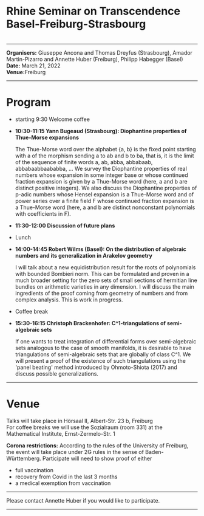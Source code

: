 <!DOCTYPE HTML PUBLIC "-//W3C//DTD HTML 4.01 Transitional//EN">

<HTML>
<HEAD>
  <TITLE>Arbeitsgruppe Zahlentheorie: Rhine Seminar on Transcendence\\
    Basel-Freiburg-Strasbourg
  </TITLE>
</HEAD>

<BODY>
  <TABLE id="main" cellpadding="0" cellspacing="0" width=100%>
    <TR>
	<H1><b>Rhine Seminar on Transcendence Basel-Freiburg-Strasbourg</b>
	</H1>
      </TD>	
    </TR>
  </TABLE>
<hr>

<b>Organisers:</b>  Giuseppe Ancona and Thomas Dreyfus (Strasbourg), Amador Martin-Pizarro and Annette Huber (Freiburg), Philipp Habegger (Basel)<br>
<b>Date:</b> March 21, 2022<br>
<b>Venue:</b>Freiburg 
<p>
<hr>
<h1>Program</h1>
<ul>
	<li> starting 9:30 Welcome coffee<p>
	<li><b>10:30-11:15 Yann Bugeaud (Strasbourg):  Diophantine properties of Thue-Morse expansions </b><p>
	
	
The Thue-Morse word over the alphabet {a, b} is the fixed point starting with a of the morphism sending a to ab and b to ba, that is, it is the limit of the sequence of finite words a, ab, abba, abbabaab, abbabaabbaababba, … We survey the Diophantine properties of real numbers whose expansion in some integer base or whose continued fraction expansion is given by a Thue-Morse word (here, a and b are distinct positive integers). We also discuss the Diophantine properties of p-adic numbers whose Hensel expansion is a Thue-Morse word and of power series over a finite field F whose continued fraction expansion is a Thue-Morse word (here, a and b are distinct nonconstant polynomials with coefficients in F). 
	<li> <b>11:30-12:00 Discussion of future plans</b><p>
     <li>Lunch<p>
	<li><b>14:00-14:45 Robert Wilms (Basel): On the distribution of algebraic numbers and its generalization in Arakelov geometry</b><p>
I will talk about a new equidistribution result for the roots of polynomials with bounded Bombieri norm. This can be formulated and proven in a much broader setting for the zero sets of small sections of hermitian line bundles on arithmetic varieties in any dimension. I will discuss the main ingredients of the proof coming from geometry of numbers and from complex analysis. This is work in progress.<p>
<li>Coffee break<p>
<li><b>15:30-16:15 Christoph Brackenhofer: C^1-triangulations of semi-algebraic sets</b><p>
<p>If one wants to treat integration of differential forms over semi-algebraic sets analogous to the case of smooth manifolds, it is desirable to have triangulations of semi-algebraic sets that are globally of class C^1. We will present a proof of the existence of such triangulations using the 'panel beating' method introduced by Ohmoto-Shiota (2017) and discuss possible generalizations. 	
</ul>
<hr>
<h1>Venue</h1>
Talks will take place in Hörsaal II, Albert-Str. 23 b, Freiburg<br>
For coffee breaks we will use the Sozialraum (room 331) at the Mathematical Institute, Ernst-Zermelo-Str. 1
<p>
<b>Corona restrictions:</b> According to the rules of the University of Freiburg, the event will take place under 2G rules in the sense of Baden-Württemberg. 
Participate will need to show proof of either
<ul>
        <li>full vaccination
	<li>recovery from Covid in the last 3 months
	<li>a medical exemption from vaccination
</ul>
<hr>
Please contact Annette Huber if you would like to participate.
<hr>
</BODY>
</HTML>
